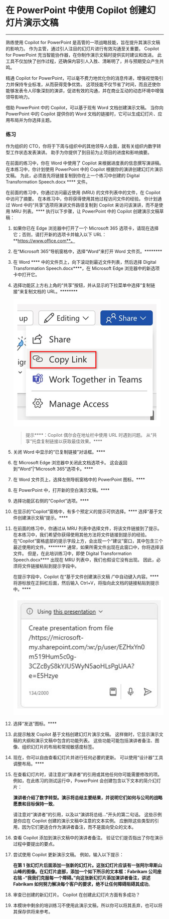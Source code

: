 
# 在 PowerPoint 中使用 Copilot 创建幻灯片演示文稿
---
熟练使用 Copilot for PowerPoint 是高管的一项战略技能，旨在提升其演示文稿的影响力。 作为主管，通过引人注目的幻灯片进行有效沟通至关重要。 Copilot for PowerPoint 充当智能协作器，在你制作演示文稿时提供实时建议和改进。 此工具不仅加快了创作过程，还确保内容引人入胜、清晰明了，并与预期受众产生共鸣。

精通 Copilot for PowerPoint，可以毫不费力地优化你的消息传递，增强视觉吸引力并保持专业标准，从而获得竞争优势。 这项技能不仅节省了时间，而且还使你能够发表令人印象深刻的演讲，促进有效的沟通，并在商业互动的动态环境中增强领导影响力。

借助 PowerPoint 中的 Copilot，可以基于现有 Word 文档创建演示文稿。 当你向 PowerPoint 中的 Copilot 提供你的 Word 文档的链接时，它可以生成幻灯片、应用布局并为你选择主题。

### 练习

作为组织的 CTO，你将于下周与组织中的其他领导人会面，就有关组织内数字转型工作状态发表演讲。 助手为你提供了到目前为止项目的进度和影响摘要。

在前面的练习中，你在 Word 中使用了 Copilot 来根据进度表的信息撰写演讲稿。 在本练习中，你计划使用 PowerPoint 中的 Copilot 根据你的演讲创建幻灯片演示文稿。 为此，必须首先将链接复制到你在上一个练习中创建的 Digital Transformation Speech.docx **** 文件。

在前面的练习中，你通过访问最近使用 (MRU) 的文件列表中的文件，在 Copilot 中访问了摘要。 在本练习中，你将获得使用其他过程访问文件的经验。 你计划通过 Word 中的“共享”选项将演讲文件路径复制到 Copilot 来访问该演讲，而不是使用 MRU 列表。**** 执行以下步骤，让 PowerPoint 中的 Copilot 创建演示文稿草稿：

1.  如果你已在 Edge 浏览器中打开了一个 Microsoft 365 选项卡，请现在选择它；否则，请打开新的选项卡并输入以下 URL：**https://www.office.com**。

2.  在“Microsoft 365”导航窗格中，选择“Word”来打开 Word 文件页。********

3.  在 Word **** 中的文件页上，向下滚动到最近文件列表，然后选择 Digital Transformation Speech.docx****，在 Microsoft Edge 浏览器中的新选项卡中打开它。

4.  选择功能区上方右上角的“共享”按钮，并从显示的下拉菜单中选择“复制链接”来复制文档的 URL。********
    
    ![显示“共享”菜单的屏幕截图，其中突出显示了“复制链接”选项。](../media/share-menu-with-copy-link-9fd1c60a.png)
    
    
     > 提示****：Copilot 偶尔会在地址栏中使用 URL 时遇到问题。 从“共享”托盘复制链接以获取最佳效果。****

5.  关闭 Word 中显示的“已复制链接”对话框。****

6.  在 Microsoft Edge 浏览器中关闭此文档选项卡。 这会返回到“Word”\|“Microsoft 365”选项卡。****

7.  在 Word 文件页上，选择左侧导航窗格中的 PowerPoint 图标。****

8.  在 PowerPoint 中，打开新的空白演示文稿。****

9.  选择功能区右侧的“Copilot”选项。****

10. 在显示的“Copilot”窗格中，有多个预定义的提示可供选择。**** 选择“基于文件创建演示文稿”提示。****

11. 在前面的练习中，你通过从 MRU 列表中选择文件，将该文件链接到了提示。 在本练习中，我们希望你获得使用其他方法将文件链接到提示的经验。 在“Copilot”窗格底部的提示字段上方，会出现一个“建议”窗口，其中包含三个最近使用的文件。******** 通常，如果所需文件出现在此窗口中，你将选择该文件。 但是，在此培训练习中，即使 Digital Transformation Speech.docx**** 出现在 MRU 列表中，我们也假设它没有出现。 因此，必须将文件链接粘贴到提示字段中。
    
    在提示字段中，Copilot 在“基于文件创建演示文稿 /”中自动键入内容。**** 将游标放在正斜杠后面，然后输入 Ctrl+V，将指向此文档的链接粘贴到提示中。****
    
    ![显示“PowerPoint 中的 Copilot”提示字段的屏幕截图，其中显示了“基于文件创建演示文稿”和文件链接。](../media/copilot-ppt-prompt-with-file-link-690f74ed.png)
    
12. 选择“发送”图标。****

13. 此提示触发 Copilot 基于文档创建幻灯片演示文稿。 这样做时，它显示演示文稿的大纲和演示文稿中包含的功能列表。 这些功能可能包括演讲者备注、图像、组织幻灯片的布局和常规敏感度标签。

14. 现在，你可以自由查看幻灯片并进行任何必要的更新。 可以使用“设计器”工具调整布局。****

15. 在查看幻灯片时，请注意对“演讲者”的引用或其他任何你可能需要修改的项。 例如，在此练习的测试运行中，PowerPoint 会创建包含以下文本的简介幻灯片：
    
    **演讲者介绍了数字转型。演示将总结主要结果，并说明它们如何与公司的战略愿景和目标保持一致**。
    
    请注意对“演讲者”的引用，以及以“演讲将总结...”开头的第二句话。 这些示例是你应在 Copilot 创建的演示文稿中注意的文本实例。 应删除这些类型的引用，因为它们更适合作为演讲者备注，而不是面向受众的文本。

16. 查看 Copilot 添加到演示文稿中的演讲者备注。 验证它们是否指出了你在演示过程中要提出的要点。

17. 尝试使用 Copilot 更新演示文稿。 例如，输入以下提示：
    
    **在第 1 张幻灯片后面添加一张新的幻灯片。这张幻灯片应该有一张阿尔卑斯山山峰的图像。在幻灯片底部，添加一个如下所示的文本框：Fabrikam 公司座右铭 -“我我们克服每一个障碍。”向这张新幻灯片添加演讲者备注，讲述 Fabrikam 如何努力解决每个客户的要求，绝不让任何障碍阻碍其成功**。

18. 审查已创建的新幻灯片。 Copilot 在创建此幻灯片方面有多成功？

19. 本模块中剩余的培训练习不使用此演示文稿，所以你可以将其丢弃，也可以将其保存供将来参考。
